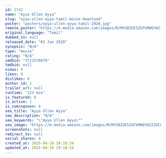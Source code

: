 ```yaml
---
id: 2742
name: "Ayya Ullen Ayya"
slug: "ayya-ullen-ayya-tamil-movie-download"
poster: "posters/ayya-ullen-ayya-tamil-2020.jpg"
remote_poster: "https://m.media-amazon.com/images/M/MV5BZGE5ZGFkMWQtN2I2OC00Zjg5LWEyMjUtZDJkYzZlZmFmZGYzXkEyXkFqcGdeQXVyMTEzNzg0Mjkx._V1_SX300.jpg"
original_language: "Tamil"
dubbed_in: null
released_date: "01 Jan 2020"
synopsis: "N/A"
type: "movie"
rating: "N/A"
imdbid: "tt11570078"
tmdbid: null
views: 0
likes: 0
dislikes: 0
author_id: 1
trailer_url: null
runtime: "123 min"
is_featured: 0
is_active: 1
is_comingsoon: 0
seo_title: "Ayya Ullen Ayya"
seo_description: "N/A"
seo_keywords: "\"Ayya Ullen Ayya\""
seo_image: "https://m.media-amazon.com/images/M/MV5BZGE5ZGFkMWQtN2I2OC00Zjg5LWEyMjUtZDJkYzZlZmFmZGYzXkEyXkFqcGdeQXVyMTEzNzg0Mjkx._V1_SX300.jpg"
screenshots: null
redirect_to: null
social_shares: 0
created_at: 2025-04-10 19:18:34
updated_at: 2025-04-10 19:18:34
---
```


